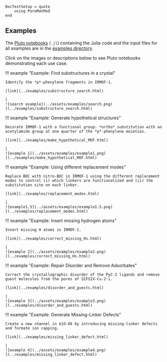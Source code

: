 ```@meta
DocTestSetup = quote
    using PoreMatMod
end
```

## Examples

The [Pluto notebooks](https://github.com/fonsp/Pluto.jl) (`.jl`) containing the Julia code and the input files for all examples are in the [examples directory](https://github.com/SimonEnsemble/PoreMatMod.jl/tree/master/examples).

Click on the images or descriptions below to see Pluto notebooks demonstrating each use case.

!!! example "Example: Find substructures in a crystal"
    
    Identify the *p*-phenylene fragments in IRMOF-1.
    
    [link](../examples/substructure_search.html)
    
    [
    ![search example](../assets/examples/search.png)
    ](../examples/substructure_search.html)

!!! example "Example: Generate hypothetical structures"
    
    Decorate IRMOF-1 with a functional group: *ortho* substitution with an acetylamido group at one quarter of the *p*-phenylene moieties.
    
    [link](../examples/make_hypothetical_MOF.html)
    
    [
    ![example 1](../assets/examples/example1.png)
    ](../examples/make_hypothetical_MOF.html)

!!! example "Example: Using different replacement modes"
    
    Replace BDC with nitro-BDC in IRMOF-1 using the different replacement modes to control (i) which linkers are functionalized and (ii) the substitution site on each linker.
    
    [link](../examples/replacement_modes.html)
    
    [
    ![example1.5](../assets/examples/example1.5.png)
    ](../examples/replacement_modes.html)

!!! example "Example: Insert missing hydrogen atoms"
    
    Insert missing H atoms in IRMOF-1.
    
    [link](../examples/correct_missing_Hs.html)
    
    [
    ![example 2](../assets/examples/example2.png)
    ](../examples/correct_missing_Hs.html)

!!! example "Example: Repair Disorder and Remove Adsorbates"
    
    Correct the crystallographic disorder of the PyC-2 ligands and remove guest molecules from the pores of SIFSIX-Cu-2-i.
    
    [link](../examples/disorder_and_guests.html)
    
    [
    ![example 3](../assets/examples/example3.png)
    ](../examples/disorder_and_guests.html)

!!! example "Example: Generate Missing-Linker Defects"
    
    Create a new channel in UiO-66 by introducing missing-linker defects and formate ion capping.
    
    [link](../examples/missing_linker_defect.html)
    
    [
    ![example 4](../assets/examples/example4.png)
    ](../examples/missing_linker_defect.html)
